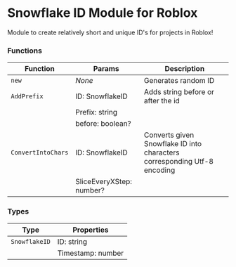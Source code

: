 # Snowflake ID Module for Roblox
Module to create relatively short and unique ID's for projects in Roblox!

### Functions
| Function           | Params                   | Description                                                              |
| ---                | ---                      | ---                                                                      |
| `new`              | *None*                   | Generates random ID                                                      |
| `AddPrefix`        | ID: SnowflakeID          | Adds string before or after the id                                       |
|                    | Prefix: string           |                                                                          |
|                    | before: boolean?         |                                                                          |
| `ConvertIntoChars` | ID: SnowflakeID          | Converts given Snowflake ID into characters corresponding Utf-8 encoding |
|                    | SliceEveryXStep: number? |                                                                          |

### Types
| Type           | Properties        |
| ---            | ---               |
| `SnowflakeID`  | ID: string        |
|                | Timestamp: number |
